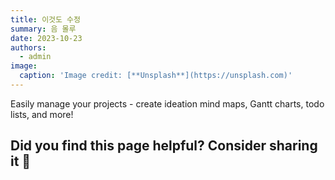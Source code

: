 ```yaml
---
title: 이것도 수정
summary: 음 몰루
date: 2023-10-23
authors:
  - admin
image:
  caption: 'Image credit: [**Unsplash**](https://unsplash.com)'
---
```


Easily manage your projects - create ideation mind maps, Gantt charts, todo lists, and more!

## Did you find this page helpful? Consider sharing it 🙌
